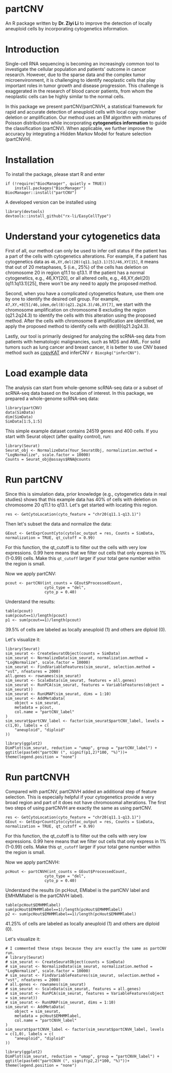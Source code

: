 # partCNV
An R package written by **Dr. Ziyi Li** to improve the detection of locally aneuploid cells by incorporating cytogenetics information.

# Introduction

Single-cell RNA sequencing is becoming an increasingly common tool to investigate the cellular population and patients' outcome in cancer research. However, due to the sparse data and the complex tumor microenvironment, it is challenging to identify neoplastic cells that play important roles in tumor growth and disease progression. This challenge is exaggerated in the research of blood cancer patients, from whom the neoplastic cells can be highly similar to the normal cells.

In this package we present partCNV/partCNVH, a statistical framework for rapid and accurate detection of aneuploid cells with local copy number deletion or amplification. Our method uses an EM algorithm with mixtures of Poisson distributions while incorporating **cytogenetics information** to guide the classification (partCNV). When applicable, we further improve the accuracy by integrating a Hidden Markov Model for feature selection (partCNVH).

# Installation

To install the package, please start R and enter
```
if (!require("BiocManager", quietly = TRUE))
    install.packages("BiocManager")
BiocManager::install("partCNV")
```

A developed version can be installed using
```
library(devtools)
devtools::install_github("rx-li/EasyCellType")
```

# Understand your cytogenetics data

First of all, our method can only be used to infer cell status if the patient has a part of the cells with cytogenetics alterations. For example, if a patient has cytogenetics data as ``46,XY,del(20)(q11.1q13.1)[5]/46,XY[15]``, it means that out of 20 metaphases, 5 (i.e., 25%) of the cells has deletion on chromosome 20 in region q11.1 to q13.1. If the patient has a normal cytogenetics, e.g., 46,XY[20], or all altered cells, e.g., 46,XY,del(20)(q11.1q13.1)[25], there won't be any need to apply the proposed method. 

Second, when you have a complicated cytogenetics feature, use them one by one to identify the desired cell group. For example, ``47,XY,+8[5]/46,idem,del(8)(q21.2q24.3)/46,XY[7]``, we start with the chromosome amplification on chromosome 8 excluding the region (q21.2q24.3) to identify the cells with this alteration using the proposed method. After the cells with chromosome 8 amplification are identified, we apply the proposed method to identify cells with del(8)(q21.2q24.3). 

Lastly, our tool is primarily designed for analyzing the scRNA-seq data from patients with hematologic malignancies, such as MDS and AML. For solid tumors such as lung cancer and breast cancer, it is better to use CNV based method such as [copyKAT](https://github.com/navinlabcode/copykat) and inferCNV `r Biocpkg("inferCNV")`.


# Load example data

The analysis can start from whole-genome scRNA-seq data or a subset of scRNA-seq data based on the location of interest. In this package, we prepared a whole-genome scRNA-seq data:


<!-- Assign captions to figures in the code chunk option `fig.cap` to automatically number them, and to be able to reference them, see Figure \@ref(fig:plot). The figure label is generated from the code chunk label by prefixing it with `fig:`. -->

```{r loadData, echo=TRUE}
library(partCNV)
data(SimData)
dim(SimData)
SimData[1:5,1:5]
```

This simple example dataset contains 24519 genes and 400 cells. If you start with Seurat object (after quality control), run:

```{r runseurat, echo=TRUE, eval=FALSE}
library(Seurat)
Seurat_obj <- NormalizeData(Your_SeuratObj, normalization.method = "LogNormalize", scale.factor = 10000)
Counts = Seurat_obj@assays$RNA@counts
```

# Run partCNV

Since this is simulation data, prior knowledge (e.g., cytogenetics data in real studies) shows that this example data has 40% of cells with deletion on chromosome 20 q11.1 to q13.1. Let's get started with locating this region.

```{r s1, echo=TRUE, eval=TRUE}
res <- GetCytoLocation(cyto_feature = "chr20(q11.1-q13.1)")
```

Then let's subset the data and normalize the data:
```{r s2, echo=TRUE, eval=TRUE}
GEout <- GetExprCountCyto(cytoloc_output = res, Counts = SimData, normalization = TRUE, qt_cutoff = 0.99)
```
For this function, the qt_cutoff is to filter out the cells with very low expressions. 0.99 here means that we filter out cells that only express in 1% (1-0.99) cells. Make this `qt_cutoff` larger if your total gene number within the region is small. 

Now we apply partCNV:
```{r s3, echo=TRUE, eval=TRUE, message=FALSE, warning=FALSE, results='hide'}
pcout <- partCNV(int_counts = GEout$ProcessedCount,
                 cyto_type = "del",
                 cyto_p = 0.40)
```

Understand the results:
```{r s4, echo=TRUE, eval=TRUE}
table(pcout)
sum(pcout==1)/length(pcout)
p1 <- sum(pcout==1)/length(pcout)
```
39.5% of cells are labeled as locally aneuploid (1) and others are diploid (0).

Let's visualize it:
```{r s5, echo=TRUE, eval=TRUE, message=FALSE, warning=FALSE, results='hide'}
library(Seurat)
sim_seurat <- CreateSeuratObject(counts = SimData)
sim_seurat <- NormalizeData(sim_seurat, normalization.method = "LogNormalize", scale.factor = 10000)
sim_seurat <- FindVariableFeatures(sim_seurat, selection.method = "vst", nfeatures = 2000)
all.genes <- rownames(sim_seurat)
sim_seurat <- ScaleData(sim_seurat, features = all.genes)
sim_seurat <- RunPCA(sim_seurat, features = VariableFeatures(object = sim_seurat))
sim_seurat <- RunUMAP(sim_seurat, dims = 1:10)
sim_seurat <- AddMetaData(
    object = sim_seurat,
    metadata = pcout,
    col.name = "partCNV_label"
)
sim_seurat$partCNV_label <- factor(sim_seurat$partCNV_label, levels = c(1,0), labels = c(
    "aneuploid", "diploid"
))
```

```{r s6, echo=TRUE, eval=TRUE, message=FALSE, warning=FALSE}
library(ggplot2)
DimPlot(sim_seurat, reduction = "umap", group = "partCNV_label") + ggtitle(paste0("partCNV (", signif(p1,2)*100, "%)"))+ theme(legend.position = "none")
```

# Run partCNVH

Compared with partCNV, partCNVH added an additional step of feature selection. This is especially helpful if your cytogenetics provide a very broad region and part of it does not have chromosomal alterations. The first two steps of using partCNVH are exactly the same as using partCNV.


```{r s11, echo=TRUE, eval=TRUE}
res <- GetCytoLocation(cyto_feature = "chr20(q11.1-q13.1)")
GEout <- GetExprCountCyto(cytoloc_output = res, Counts = SimData, normalization = TRUE, qt_cutoff = 0.99)
```

For this function, the qt_cutoff is to filter out the cells with very low expressions. 0.99 here means that we filter out cells that only express in 1% (1-0.99) cells. Make this `qt_cutoff` larger if your total gene number within the region is small. 

Now we apply partCNVH:
```{r s13, echo=TRUE, eval=TRUE, message=FALSE, warning=FALSE, results='hide'}
pcHout <- partCNVH(int_counts = GEout$ProcessedCount,
                 cyto_type = "del",
                 cyto_p = 0.40)
```

Understand the results (in pcHout, EMlabel is the partCNV label and EMHMMlabel is the partCNVH label).
```{r s14, echo=TRUE, eval=TRUE}
table(pcHout$EMHMMlabel)
sum(pcHout$EMHMMlabel==1)/length(pcHout$EMHMMlabel)
p2 <- sum(pcHout$EMHMMlabel==1)/length(pcHout$EMHMMlabel)
```
41.25% of cells are labeled as locally aneuploid (1) and others are diploid (0).

Let's visualize it:
```{r s15, echo=TRUE, eval=TRUE, message=FALSE, warning=FALSE, results='hide'}
# I commented these steps because they are exactly the same as partCNV run. 
# library(Seurat)
# sim_seurat <- CreateSeuratObject(counts = SimData)
# sim_seurat <- NormalizeData(sim_seurat, normalization.method = "LogNormalize", scale.factor = 10000)
# sim_seurat <- FindVariableFeatures(sim_seurat, selection.method = "vst", nfeatures = 2000)
# all.genes <- rownames(sim_seurat)
# sim_seurat <- ScaleData(sim_seurat, features = all.genes)
# sim_seurat <- RunPCA(sim_seurat, features = VariableFeatures(object = sim_seurat))
# sim_seurat <- RunUMAP(sim_seurat, dims = 1:10)
sim_seurat <- AddMetaData(
    object = sim_seurat,
    metadata = pcHout$EMHMMlabel,
    col.name = "partCNVH_label"
)
sim_seurat$partCNVH_label <- factor(sim_seurat$partCNVH_label, levels = c(1,0), labels = c(
    "aneuploid", "diploid"
))
```

```{r s16, echo=TRUE, eval=TRUE, message=FALSE, warning=FALSE}
library(ggplot2)
DimPlot(sim_seurat, reduction = "umap", group = "partCNVH_label") + ggtitle(paste0("partCNVH (", signif(p2,2)*100, "%)"))+ theme(legend.position = "none")
```

